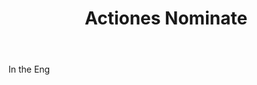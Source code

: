 ---
title: Actiones Nominate
letter: A
permalink: "/definitions/actiones-nominate.html"
body: In the Eng
published_at: '2018-07-07'
layout: post
---